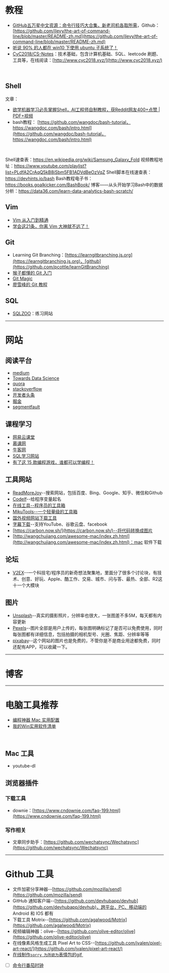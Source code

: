 # 教程
- [GitHub五万星中文资源：命令行技巧大合集，新老司机各取所需](https://mp.weixin.qq.com/s/0cuaCaJNOXDxl4Kj90iuFg)，Github：[https://github.com/jlevy/the-art-of-command-line/blob/master/README-zh.md](https://github.com/jlevy/the-art-of-command-line/blob/master/README-zh.md)
- [听说 90% 的人都在 win10 下使用 ubuntu 子系统了！](https://mp.weixin.qq.com/s/16ryC-Os9ub828mbVS94Gg)
- [CyC2018/CS-Notes](https://github.com/CyC2018/CS-Notes)：技术基础，包含计算机基础、SQL、leetcode 刷题、工具等，在线阅读：[http://www.cyc2018.xyz/](http://www.cyc2018.xyz/)

​

## Shell


文章：

- [欲学机器学习必先掌握Shell，AI工程师自制教程，获Reddit网友400+点赞 | PDF+视频](https://mp.weixin.qq.com/s/gV0G6jub3U8GcUhnBrvu1g)
- bash教程： [https://github.com/wangdoc/bash-tutorial，https://wangdoc.com/bash/intro.html](https://github.com/wangdoc/bash-tutorial，https://wangdoc.com/bash/intro.html)

​

Shell速查表：https://en.wikipedia.org/wiki/Samsung_Galaxy_Fold
视频教程地址：https://www.youtube.com/playlist?list=PLdfA2CrAqQ5kB8iSbm5FB1ADVdBeOzVqZ
Shell脚本在线速查表：https://devhints.io/bash
Bash教程电子书：https://books.goalkicker.com/BashBook/
博客——从头开始学习Bash中的数据分析：https://data36.com/learn-data-analytics-bash-scratch/


## Vim

- [Vim 从入门到精通](https://github.com/wsdjeg/vim-galore-zh_cn)
- [学会这21条，你离 Vim 大神就不远了！](https://mp.weixin.qq.com/s/y4BvS4rN3iVvXcupZVLrew)
## Git

- Learning Git Branching：[https://learngitbranching.js.org](https://learngitbranching.js.org)，[github](https://github.com/pcottle/learnGitBranching)
- [猴子都懂的 Git 入门](https://backlog.com/git-tutorial/cn/intro/intro1_1.html)
- [Git Magic](http://www-cs-students.stanford.edu/~blynn/gitmagic/intl/zh_cn/)
- [廖雪峰的 Git 教程](https://www.liaoxuefeng.com/wiki/896043488029600/896067008724000)



## SQL

- [SQLZOO](https://sqlzoo.net/)：练习网站




---



# 网站
## 阅读平台

- [medium](https://medium.com/)
- [Towards Data Science](https://towardsdatascience.com/)
- [quora](https://www.quora.com/)
- [stackoverflow](https://stackoverflow.com/)
- [开发者头条](https://toutiao.io/)
- [掘金](https://juejin.im/timeline)
- [segmentfault](https://segmentfault.com/)



## 课程学习

- [网易云课堂](https://study.163.com/)
- [慕课网](http://www.imooc.com/course/list)
- [牛客网](https://www.nowcoder.com/)
- [SQL学习网站](https://sqlzoo.net/)
- [有了这 15 款编程游戏，谁都可以学编程！](https://mp.weixin.qq.com/s/lM3zzgmgIlDNvmd3lhfhAA)



## 工具网站

- [ReadMoreJoy](https://search.readmorejoy.com/)--搜索网站，包括百度、Bing、Google、知乎、微信和Github
- [Codelf](https://unbug.github.io/codelf/)--给程序变量起名
- [在线工具--程序员的工具箱](https://tool.lu/)
- [MikuTools--一个轻量级的工具箱](https://miku.tools/)
- [国外视频网站下载工具](https://en.savefrom.net/)
- [字幕下载](http://downsub.com/)--支持YouTube、谷歌云盘、facebook
- [https://carbon.now.sh/](https://carbon.now.sh/)--将代码转换成图片
- [http://wangchujiang.com/awesome-mac/index.zh.html](http://wangchujiang.com/awesome-mac/index.zh.html)：mac 软件下载



## 论坛

- [V2EX](https://www.v2ex.com/)--一个科技宅/程序员的新奇想法聚集地，里面分了很多个讨论块，有技术、创意、好玩、Apple、酷工作、交易、城市、问与答、最热、全部、R2这十一个大模块



## 图片


- [Unsplash](https://unsplash.com/)--真实的摄影照片，分辨率也很大，一张图差不多5M，每天都有内容更新
- [Pexels](https://www.pexels.com/)--图片全部是用户上传的，每张图明确标记了是否可以免费使用，同时每张图都有详细信息，包括拍摄的相机型号、光圈、焦距、分辨率等等
- [pixabay](https://pixabay.com/)--这个网站的图片也是免费的，不管你是不是商业用途都免费，同时还配有APP，可以收藏一下。

---



# 博客





---

# 电脑工具推荐

- [编程神器 Mac 实用配置](https://mp.weixin.qq.com/s/BVfqf_xFN7TqYdpmwzXLKw)
- [我的Win实用软件清单](https://mp.weixin.qq.com/s/VW5vSnXjGiaylS5027oHPA)

​

## Mac 工具

- youtube-dl



## 浏览器插件
### 下载工具

- downie：[https://www.cndownie.com/faq-199.html](https://www.cndownie.com/faq-199.html)





### 写作相关

- 文章同步助手：[https://github.com/wechatsync/Wechatsync](https://github.com/wechatsync/Wechatsync)








---



# Github 工具

- 文件加密分享神器--[https://github.com/mozilla/send](https://github.com/mozilla/send)
- GitHub 通知客户端--[https://github.com/devhubapp/devhub](https://github.com/devhubapp/devhub)，跨平台，PC、移动端的 Android 和 IOS 都有
- 下载工具 Motrix--[https://github.com/agalwood/Motrix](https://github.com/agalwood/Motrix)
- 视频编辑神器：olive--[https://github.com/olive-editor/olive](https://github.com/olive-editor/olive)
- 在线像素风格生成工具 Pixel Art to CSS--[https://github.com/jvalen/pixel-art-react/](https://github.com/jvalen/pixel-art-react/)
- [在线制作`sorry 为所欲为`表情包的gif ](https://github.com/xtyxtyx/sorry)
- [ ] [命令行番茄时钟](https://github.com/JaDogg/pydoro)
